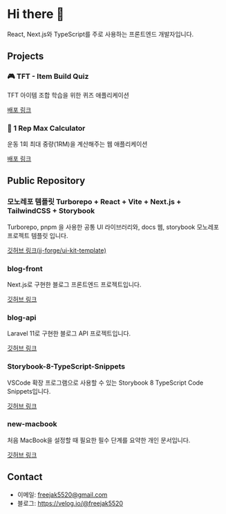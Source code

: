 # Hi there 👋

React, Next.js와 TypeScript를 주로 사용하는 프론트엔드 개발자입니다.

## Projects

### 🎮 TFT - Item Build Quiz

TFT 아이템 조합 학습을 위한 퀴즈 애플리케이션

[배포 링크](https://tft-quiz.vercel.app/)

### 💪 1 Rep Max Calculator

운동 1회 최대 중량(1RM)을 계산해주는 웹 애플리케이션

[배포 링크](https://one-rm-cal.vercel.app/)

## Public Repository

### 모노레포 템플릿 Turborepo + React + Vite + Next.js + TailwindCSS + Storybook

Turborepo, pnpm 을 사용한 공통 UI 라이브러리와, docs 웹, storybook 모노레포 프로젝트 템플릿 입니다.

[깃허브 링크(jj-forge/ui-kit-template)](https://github.com/jj-forge/ui-kit-template)

### blog-front

Next.js로 구현한 블로그 프론트엔드 프로젝트입니다.

[깃허브 링크](https://github.com/freejak5520/blog-front)

### blog-api

Laravel 11로 구현한 블로그 API 프로젝트입니다.

[깃허브 링크](https://github.com/freejak5520/blog-api)

### Storybook-8-TypeScript-Snippets

VSCode 확장 프로그램으로 사용할 수 있는 Storybook 8 TypeScript Code Snippets입니다.

[깃허브 링크](https://github.com/freejak5520/Storybook-8-TypeScript-Snippets)

### new-macbook

처음 MacBook을 설정할 때 필요한 필수 단계를 요약한 개인 문서입니다.

[깃허브 링크](https://github.com/freejak5520/new-macbook)

## Contact

- 이메일: <freejak5520@gmail.com>
- 블로그: <https://velog.io/@freejak5520>
